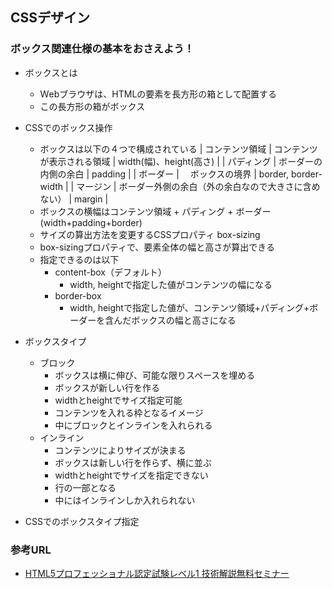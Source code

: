 ## CSSデザイン
### ボックス関連仕様の基本をおさえよう！
- ボックスとは
    - Ｗebブラウザは、HTMLの要素を長方形の箱として配置する
    - この長方形の箱がボックス
- CSSでのボックス操作
    - ボックスは以下の４つで構成されている
    |  コンテンツ領域  |  コンテンツが表示される領域  |  width(幅)、height(高さ)  |
    |  パディング | ボーダーの内側の余白 |  padding  |
    |  ボーダー  | 　ボックスの境界  |  border, border-width  |
    |  マージン  |  ボーダー外側の余白（外の余白なので大きさに含めない）  |  margin  |
    - ボックスの横幅はコンテンツ領域 + パディング + ボーダー(width+padding+border)
    - サイズの算出方法を変更するCSSプロパティ box-sizing
    - box-sizingプロパティで、要素全体の幅と高さが算出できる
    - 指定できるのは以下
        - content-box（デフォルト）
            - width, heightで指定した値がコンテンツの幅になる
        - border-box
            - width, heightで指定した値が、コンテンツ領域+パディング+ボーダーを含んだボックスの幅と高さになる
- ボックスタイプ
    - ブロック
        - ボックスは横に伸び、可能な限りスペースを埋める
        - ボックスが新しい行を作る
        - widthとheightでサイズ指定可能
        - コンテンツを入れる枠となるイメージ
        - 中にブロックとインラインを入れられる
    - インライン
        - コンテンツによりサイズが決まる
        - ボックスは新しい行を作らず、横に並ぶ
        - widthとheightでサイズを指定できない
        - 行の一部となる
        - 中にはインラインしか入れられない
        
- CSSでのボックスタイプ指定

### 参考URL
- [HTML5プロフェッショナル認定試験レベル1 技術解説無料セミナー](https://html5exam.jp/images/news/event_20210711_01.pdf "HTML5プロフェッショナル認定試験レベル1 技術解説無料セミナー")
